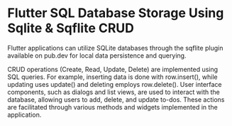 # Flutter SQL Database Storage Using Sqlite & Sqflite CRUD

Flutter applications can utilize SQLite databases through the sqflite plugin available on pub.dev for local data persistence and querying.

CRUD operations (Create, Read, Update, Delete) are implemented using SQL queries. For example, inserting data is done with row.insert(), while updating uses update() and deleting employs row.delete().
User interface components, such as dialogs and list views, are used to interact with the database, allowing users to add, delete, and update to-dos. These actions are facilitated through various methods and widgets implemented in the application.